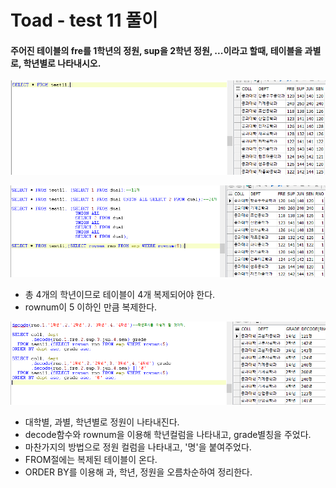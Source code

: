 # Toad - test 11 풀이

#### 주어진 테이블의 fre를 1학년의 정원, sup을 2학년 정원, ...이라고 할때, 테이블을 과별로, 학년별로 나타내시오.

![test11 &#xD14C;&#xC774;&#xBE14; &#xD655;&#xC778;](../../.gitbook/assets/test11-1.png)

![&#xCE74;&#xB2E4;&#xC2DC;&#xC548; &#xACF1;&#xC744; &#xC774;&#xC6A9;&#xD55C; &#xD14C;&#xC774;&#xBE14; &#xBCF5;&#xC81C;](../../.gitbook/assets/test11-2.png)

* 총 4개의 학년이므로 테이블이 4개 복제되어야 한다. 
* rownum이 5 이하인 만큼 복제한다.

![&#xAD6C;&#xD604;](../../.gitbook/assets/test11-3.png)

* 대학별, 과별, 학년별로 정원이 나타내진다.
* decode함수와 rownum을 이용해 학년컬럼을 나타내고, grade별칭을 주었다.
* 마찬가지의 방법으로 정원 컬럼을 나타내고, '명'을 붙여주었다.
* FROM절에는 복제된 테이블이 온다.
* ORDER BY를 이용해 과, 학년, 정원을 오름차순하여 정리한다.

